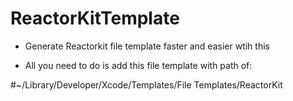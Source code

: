 # ReactorKitTemplate

- Generate Reactorkit file template faster and easier wtih this

- All you need to do is add this file template with path of: 

#~/Library/Developer/Xcode/Templates/File Templates/ReactorKit
